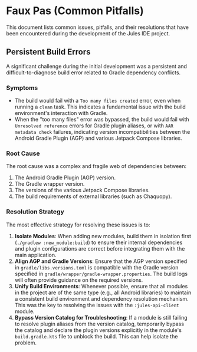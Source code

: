 # Faux Pas (Common Pitfalls)

This document lists common issues, pitfalls, and their resolutions that have been encountered during the development of the Jules IDE project.

## Persistent Build Errors

A significant challenge during the initial development was a persistent and difficult-to-diagnose build error related to Gradle dependency conflicts.

### Symptoms

-   The build would fail with a `Too many files created` error, even when running a `clean` task. This indicates a fundamental issue with the build environment's interaction with Gradle.
-   When the "too many files" error was bypassed, the build would fail with `Unresolved reference` errors for Gradle plugin aliases, or with `AAR metadata check` failures, indicating version incompatibilities between the Android Gradle Plugin (AGP) and various Jetpack Compose libraries.

### Root Cause

The root cause was a complex and fragile web of dependencies between:

1.  The Android Gradle Plugin (AGP) version.
2.  The Gradle wrapper version.
3.  The versions of the various Jetpack Compose libraries.
4.  The build requirements of external libraries (such as Chaquopy).

### Resolution Strategy

The most effective strategy for resolving these issues is to:

1.  **Isolate Modules**: When adding new modules, build them in isolation first (`./gradlew :new_module:build`) to ensure their internal dependencies and plugin configurations are correct before integrating them with the main application.
2.  **Align AGP and Gradle Versions**: Ensure that the AGP version specified in `gradle/libs.versions.toml` is compatible with the Gradle version specified in `gradle/wrapper/gradle-wrapper.properties`. The build logs will often provide guidance on the required versions.
3.  **Unify Build Environments**: Whenever possible, ensure that all modules in the project are of the same type (e.g., all Android libraries) to maintain a consistent build environment and dependency resolution mechanism. This was the key to resolving the issues with the `:jules-api-client` module.
4.  **Bypass Version Catalog for Troubleshooting**: If a module is still failing to resolve plugin aliases from the version catalog, temporarily bypass the catalog and declare the plugin versions explicitly in the module's `build.gradle.kts` file to unblock the build. This can help isolate the problem.